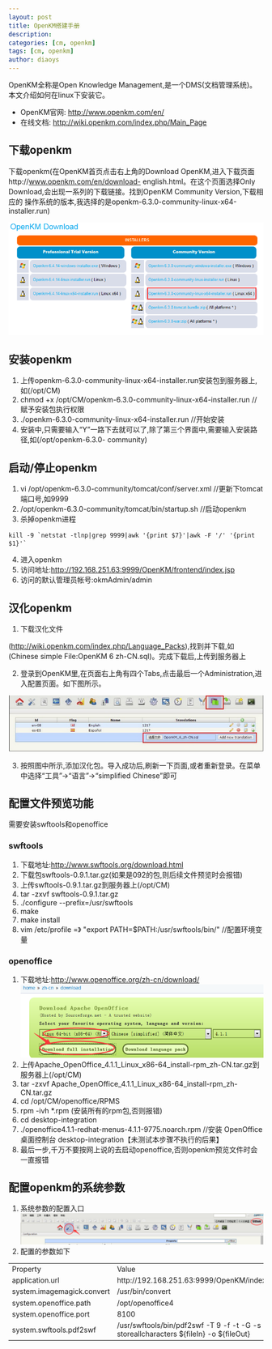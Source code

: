```yaml
---
layout: post
title: OpenKM搭建手册
description: 
categories: [cm, openkm]
tags: [cm, openkm]
author: diaoys
---
```


OpenKM全称是Open Knowledge Management,是一个DMS(文档管理系统)。本文介绍如何在linux下安装它。

* OpenKM官网: <http://www.openkm.com/en/>
* 在线文档: <http://wiki.openkm.com/index.php/Main_Page>


## 下载openkm

下载openkm(在OpenKM首页点击右上角的Download OpenKM,进入下载页面http://www.openkm.com/en/download-
english.html。在这个页面选择Only Download,会出现一系列的下载链接。找到OpenKM Community Version,下载相应的
操作系统的版本,我选择的是openkm-6.3.0-community-linux-x64-installer.run)

![](/images/cm/openkm/openkm_download.png)

## 安装openkm

1. 上传openkm-6.3.0-community-linux-x64-installer.run安装包到服务器上,如(/opt/CM)
2. chmod +x /opt/CM/openkm-6.3.0-community-linux-x64-installer.run //赋予安装包执行权限
3. ./openkm-6.3.0-community-linux-x64-installer.run //开始安装
4. 安装中,只需要输入“Y”一路下去就可以了,除了第三个界面中,需要输入安装路径,如(/opt/openkm-6.3.0-
community)

## 启动/停止openkm

1. vi /opt/openkm-6.3.0-community/tomcat/conf/server.xml //更新下tomcat端口号,如9999
2. /opt/openkm-6.3.0-community/tomcat/bin/startup.sh //启动openkm
3. 杀掉openkm进程
  ```
  kill -9 `netstat -tlnp|grep 9999|awk '{print $7}'|awk -F '/' '{print $1}'`
  ```
4. 进入openkm
  1. 访问地址:http://192.168.251.63:9999/OpenKM/frontend/index.jsp
  2. 访问的默认管理员帐号:okmAdmin/admin

## 汉化openkm

1. 下载汉化文件

(http://wiki.openkm.com/index.php/Language_Packs),找到并下载,如(Chinese simple File:OpenKM 6 zh-CN.sql)。完成下载后,上传到服务器上

2. 登录到OpenKM里,在页面右上角有四个Tabs,点击最后一个Administration,进入配置页面。如下图所示。

![](/images/cm/openkm/change_lang_to_cn.png)

3. 按照图中所示,添加汉化包。导入成功后,刷新一下页面,或者重新登录。在菜单中选择“工具”->“语言”->“simplified Chinese”即可


## 配置文件预览功能

需要安装swftools和openoffice

### swftools

1. 下载地址:http://www.swftools.org/download.html
2. 下载包swftools-0.9.1.tar.gz(如果是092的包,则后续文件预览时会报错)
3. 上传swftools-0.9.1.tar.gz到服务器上(/opt/CM)
4. tar -zxvf swftools-0.9.1.tar.gz
5. ./configure --prefix=/usr/swftools
6. make
7. make install
8. vim /etc/profile =》 "export PATH=$PATH:/usr/swftools/bin/" //配置环境变量



### openoffice

1. 下载地址:http://www.openoffice.org/zh-cn/download/
![](/images/cm/openkm/download_openoffice.png)
2. 上传Apache_OpenOffice_4.1.1_Linux_x86-64_install-rpm_zh-CN.tar.gz到服务器上(/opt/CM)
3. tar -zxvf Apache_OpenOffice_4.1.1_Linux_x86-64_install-rpm_zh-CN.tar.gz
4. cd /opt/CM/openoffice/RPMS
5. rpm -ivh *.rpm (安装所有的rpm包,否则报错)
6. cd desktop-integration
7. ./openoffice4.1.1-redhat-menus-4.1.1-9775.noarch.rpm //安装 OpenOffice 桌面控制台 desktop-integration【未测试本步骤不执行的后果】
8. 最后一步,千万不要按网上说的去启动openoffice,否则openkm预览文件时会一直报错


## 配置openkm的系统参数


1. 系统参数的配置入口
![](/images/cm/openkm/settings_ui.png)
2. 配置的参数如下
<table>
<tr>
<td>Property</td>
<td>Value</td>
</tr>
<tr>
<td>application.url</td>
<td>http://192.168.251.63:9999/OpenKM/index.jsp</td>
</tr>
<tr>
<td>system.imagemagick.convert</td>
<td>/usr/bin/convert</td>
</tr>
<tr>
<td>system.openoffice.path</td>
<td>/opt/openoffice4</td>
</tr>
<tr>
<td>system.openoffice.port</td>
<td>8100</td>
</tr>
<tr>
<td>system.swftools.pdf2swf</td>
<td>/usr/swftools/bin/pdf2swf -T 9 -f -t -G -s storeallcharacters ${fileIn} -o ${fileOut}</td>
</tr>
</table>






